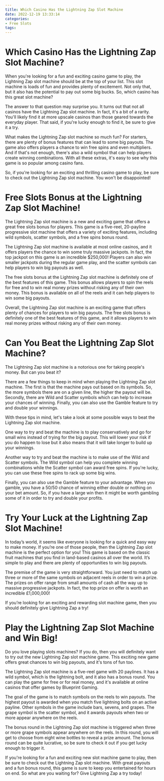 ```yaml
---
title: Which Casino Has the Lightning Zap Slot Machine
date: 2022-12-19 13:33:14
categories:
- Free Slots
tags:
---
```



#  Which Casino Has the Lightning Zap Slot Machine?

When you're looking for a fun and exciting casino game to play, the Lightning Zap slot machine should be at the top of your list. This slot machine is loads of fun and provides plenty of excitement. Not only that, but it also has the potential to pay out some big bucks. So, which casino has this great slot machine?

The answer to that question may surprise you. It turns out that not all casinos have the Lightning Zap slot machine. In fact, it's a bit of a rarity. You'll likely find it at more upscale casinos than those geared towards the everyday player. That said, if you're lucky enough to find it, be sure to give it a try.

What makes the Lightning Zap slot machine so much fun? For starters, there are plenty of bonus features that can lead to some big payouts. The game also offers players a chance to win free spins and even multipliers. And if that's not enough, there's also a wild symbol that can help players create winning combinations. With all these extras, it's easy to see why this game is so popular among casino fans.

So, if you're looking for an exciting and thrilling casino game to play, be sure to check out the Lightning Zap slot machine. You won't be disappointed!

#  Free Slots Bonus at the Lightning Zap Slot Machine!

The Lightning Zap slot machine is a new and exciting game that offers a great free slots bonus for players. This game is a five-reel, 20-payline progressive slot machine that offers a variety of exciting features, including wild symbols, scatter symbols, and a free spins bonus round.

The Lightning Zap slot machine is available at most online casinos, and it offers players the chance to win some truly massive jackpots. In fact, the top jackpot on this game is an incredible $250,000! Players can also win smaller jackpots during the regular game play, and the scatter symbols can help players to win big payouts as well.

The free slots bonus at the Lightning Zap slot machine is definitely one of the best features of this game. This bonus allows players to spin the reels for free and to win real money prizes without risking any of their own money. This bonus is available on all of the reels and it can help players to win some big payouts.

Overall, the Lightning Zap slot machine is an exciting game that offers plenty of chances for players to win big payouts. The free slots bonus is definitely one of the best features of this game, and it allows players to win real money prizes without risking any of their own money.

#  Can You Beat the Lightning Zap Slot Machine?

The Lightning Zap slot machine is a notorious one for taking people's money. But can you beat it?

There are a few things to keep in mind when playing the Lightning Zap slot machine. The first is that the machine pays out based on its symbols. So, the more symbols there are on a given line, the higher the payout will be. Secondly, there are Wild and Scatter symbols which can help to increase your chances of winning. Finally, you can also use the Gamble feature to try and double your winnings.

With these tips in mind, let's take a look at some possible ways to beat the Lightning Zap slot machine.

One way to try and beat the machine is to play conservatively and go for small wins instead of trying for the big payout. This will lower your risk if you do happen to lose but it also means that it will take longer to build up your winnings.

Another way to try and beat the machine is to make use of the Wild and Scatter symbols. The Wild symbol can help you complete winning combinations while the Scatter symbol can award free spins. If you're lucky, you can use these free spins to rack up some big wins.

Finally, you can also use the Gamble feature to your advantage. When you gamble, you have a 50/50 chance of winning either double or nothing on your bet amount. So, if you have a large win then it might be worth gambling some of it in order to try and double your profits.

#  Try Your Luck at the Lightning Zap Slot Machine!

In today’s world, it seems like everyone is looking for a quick and easy way to make money. If you’re one of those people, then the Lightning Zap slot machine is the perfect option for you! This game is based on the classic fruit machines that you find in land-based casinos all over the world. It’s simple to play and there are plenty of opportunities to win big payouts.

The premise of the game is very straightforward. You just need to match up three or more of the same symbols on adjacent reels in order to win a prize. The prizes on offer range from small amounts of cash all the way up to massive progressive jackpots. In fact, the top prize on offer is worth an incredible £1,000,000!

If you’re looking for an exciting and rewarding slot machine game, then you should definitely give Lightning Zap a try!

#  Play the Lightning Zap Slot Machine and Win Big!

Do you love playing slots machines? If you do, then you will definitely want to try out the new Lightning Zap slot machine game. This exciting new game offers great chances to win big payouts, and it's tons of fun too.

The Lightning Zap slot machine is a five-reel game with 20 paylines. It has a wild symbol, which is the lightning bolt, and it also has a bonus round. You can play the game for free or for real money, and it's available at online casinos that offer games by Blueprint Gaming.

The goal of the game is to match symbols on the reels to win payouts. The highest payout is awarded when you match five lightning bolts on an active payline. Other symbols in the game include bars, sevens, and grapes. The grape symbol is the scatter symbol, and it awards payouts when two or more appear anywhere on the reels.

The bonus round in the Lightning Zap slot machine is triggered when three or more grape symbols appear anywhere on the reels. In this round, you will get to choose from eight wine bottles to reveal a prize amount. The bonus round can be quite lucrative, so be sure to check it out if you get lucky enough to trigger it.

If you're looking for a fun and exciting new slot machine game to play, then be sure to check out the Lightning Zap slot machine. With great payouts and a fun bonus round, this game is sure to keep you entertained for hours on end. So what are you waiting for? Give Lightning Zap a try today!